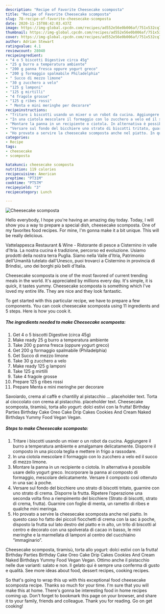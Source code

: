 ```yaml
---
description: "Recipe of Favorite Cheesecake scomposta"
title: "Recipe of Favorite Cheesecake scomposta"
slug: 78-recipe-of-favorite-cheesecake-scomposta
date: 2020-11-15T08:42:03.437Z
image: https://img-global.cpcdn.com/recipes/ad552e56e0b006af/751x532cq70/cheesecake-scomposta-recipe-main-photo.jpg
thumbnail: https://img-global.cpcdn.com/recipes/ad552e56e0b006af/751x532cq70/cheesecake-scomposta-recipe-main-photo.jpg
cover: https://img-global.cpcdn.com/recipes/ad552e56e0b006af/751x532cq70/cheesecake-scomposta-recipe-main-photo.jpg
author: Adrian Stewart
ratingvalue: 4.1
reviewcount: 28040
recipeingredient:
- "4 o 5 biscotti Digestive circa 45g"
- "25 g burro a temperatura ambiente"
- "200 g panna fresca oppure yogurt greco"
- "200 g formaggio spalmabile Philadelphia"
- " Succo di mezzo limone"
- "30 g zucchero a velo"
- "125 g lamponi"
- "125 g mirtilli"
- "4 fragole grosse"
- "125 g ribes rossi"
- " Menta e mini meringhe per decorare"
recipeinstructions:
- "Tritare i biscotti usando un mixer o un robot da cucina. Aggiungere il burro a temperatura ambiente e amalgamare delicatamente. Disporre il composto in una piccola teglia e mettere in frigo a rassodare."
- "In una ciotola mescolare il formaggio con lo zucchero a velo ed il succo di mezzo limone."
- "Montare la panna in un recipiente o ciotola. In alternativa è possibile usare dello yogurt greco. Incorporare la panna al composto di formaggio, mescolare delicatamente. Versare il composto così ottenuto in una sac à poche."
- "Versare sul fondo del bicchiere uno strato di biscotti tritato, guarnire con uno strato di crema. Disporre la frutta. Ripetere l’operazione una seconda volta fino a riempimento del bicchiere (Strato di biscotti, strato di crema, frutta). Guarnire con foglie di menta, un rametto di ribes e qualche mini meringa."
- "Ho provato a servire la cheesecake scomposta anche nel piatto. In questo caso ho fatto dei piccoli fiocchetti di crema con la sac à poche, disposto la frutta sul lato destro del piatto e in alto, un trito di biscotti al centro e decorato con una spolverata di cacao in basso, le mini meringhe e la marmellata di lamponi al centro del cucchiaino “immaginario”."
categories:
- Recipe
tags:
- cheesecake
- scomposta

katakunci: cheesecake scomposta 
nutrition: 119 calories
recipecuisine: American
preptime: "PT31M"
cooktime: "PT57M"
recipeyield: "3"
recipecategory: Lunch

---
```



![Cheesecake scomposta](https://img-global.cpcdn.com/recipes/ad552e56e0b006af/751x532cq70/cheesecake-scomposta-recipe-main-photo.jpg)

Hello everybody, I hope you're having an amazing day today. Today, I will show you a way to prepare a special dish, cheesecake scomposta. One of my favorites food recipes. For mine, I'm gonna make it a bit unique. This will be really delicious.

Vattelappesca Restaurant &amp; Wine - Ristorante di pesce a Cisternino in valle d&#39;Itria. La nostra cucina è tradizione, percorso ed evoluzione. Usiamo prodotti della nostra terra Puglia. Siamo nella Valle d&#39;Itria, Patrimonio dell&#39;Umanità tutelato dall&#39;Unesco, puoi trovarci a Cisternino in provincia di Brindisi,. uno dei borghi più belli d&#39;Italia.

Cheesecake scomposta is one of the most favored of current trending meals in the world. It's appreciated by millions every day. It's simple, it is quick, it tastes yummy. Cheesecake scomposta is something which I've loved my entire life. They are nice and they look fantastic.


To get started with this particular recipe, we have to prepare a few components. You can cook cheesecake scomposta using 11 ingredients and 5 steps. Here is how you cook it.

<!--inarticleads1-->

##### The ingredients needed to make Cheesecake scomposta:

1. Get 4 o 5 biscotti Digestive (circa 45g)
1. Make ready 25 g burro a temperatura ambiente
1. Take 200 g panna fresca (oppure yogurt greco)
1. Get 200 g formaggio spalmabile (Philadelphia)
1. Get  Succo di mezzo limone
1. Take 30 g zucchero a velo
1. Make ready 125 g lamponi
1. Take 125 g mirtilli
1. Take 4 fragole grosse
1. Prepare 125 g ribes rossi
1. Prepare  Menta e mini meringhe per decorare


Savoiardo, crema al caffè e chantilly al pistacchio … placeholder text. Torta al cioccolato con crema al pistacchio. placeholder text. Cheesecake scomposta, tiramisù, torta allo yogurt: dolci estivi con la frutta! Birthday Parties Birthday Cake Oreo Cake Drip Cakes Cookies And Cream Naked Birthdays Yummy Food Vegan Vegan. 

<!--inarticleads2-->

##### Steps to make Cheesecake scomposta:

1. Tritare i biscotti usando un mixer o un robot da cucina. Aggiungere il burro a temperatura ambiente e amalgamare delicatamente. Disporre il composto in una piccola teglia e mettere in frigo a rassodare.
1. In una ciotola mescolare il formaggio con lo zucchero a velo ed il succo di mezzo limone.
1. Montare la panna in un recipiente o ciotola. In alternativa è possibile usare dello yogurt greco. Incorporare la panna al composto di formaggio, mescolare delicatamente. Versare il composto così ottenuto in una sac à poche.
1. Versare sul fondo del bicchiere uno strato di biscotti tritato, guarnire con uno strato di crema. Disporre la frutta. Ripetere l’operazione una seconda volta fino a riempimento del bicchiere (Strato di biscotti, strato di crema, frutta). Guarnire con foglie di menta, un rametto di ribes e qualche mini meringa.
1. Ho provato a servire la cheesecake scomposta anche nel piatto. In questo caso ho fatto dei piccoli fiocchetti di crema con la sac à poche, disposto la frutta sul lato destro del piatto e in alto, un trito di biscotti al centro e decorato con una spolverata di cacao in basso, le mini meringhe e la marmellata di lamponi al centro del cucchiaino “immaginario”.


Cheesecake scomposta, tiramisù, torta allo yogurt: dolci estivi con la frutta! Birthday Parties Birthday Cake Oreo Cake Drip Cakes Cookies And Cream Naked Birthdays Yummy Food Vegan Vegan. Ottimo anche il pistacchio nelle due varianti: salato e non. Il gelato qui è sempre una conferma di gusto e qualità. See more ideas about food, dessert recipes, cooking recipes. 

So that's going to wrap this up with this exceptional food cheesecake scomposta recipe. Thanks so much for your time. I'm sure that you will make this at home. There's gonna be interesting food in home recipes coming up. Don't forget to bookmark this page on your browser, and share it to your family, friends and colleague. Thank you for reading. Go on get cooking!
